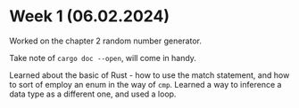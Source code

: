# Week 1 (06.02.2024)

Worked on the chapter 2 random number generator.

Take note of `cargo doc --open`, will come in handy.

Learned about the basic of Rust - how to use the match statement, and how to sort
of employ an enum in the way of `cmp`. Learned a way to inference a data type as a
different one, and used a loop.